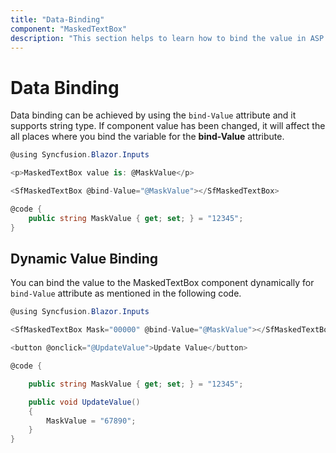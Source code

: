 ```yaml
---
title: "Data-Binding"
component: "MaskedTextBox"
description: "This section helps to learn how to bind the value in ASP.NET Core Blazor application"
---
```


# Data Binding

Data binding can be achieved by using the `bind-Value` attribute and it supports string type. If component value has been changed, it will affect the all places where you bind the variable for the **bind-Value** attribute.

```csharp
@using Syncfusion.Blazor.Inputs

<p>MaskedTextBox value is: @MaskValue</p>

<SfMaskedTextBox @bind-Value="@MaskValue"></SfMaskedTextBox>

@code {
    public string MaskValue { get; set; } = "12345";
}
```

## Dynamic Value Binding

You can bind the value to the MaskedTextBox component dynamically for `bind-Value`  attribute as mentioned in the following code.

```csharp
@using Syncfusion.Blazor.Inputs

<SfMaskedTextBox Mask="00000" @bind-Value="@MaskValue"></SfMaskedTextBox>

<button @onclick="@UpdateValue">Update Value</button>

@code {

    public string MaskValue { get; set; } = "12345";

    public void UpdateValue()
    {
        MaskValue = "67890";
    }
}
```
